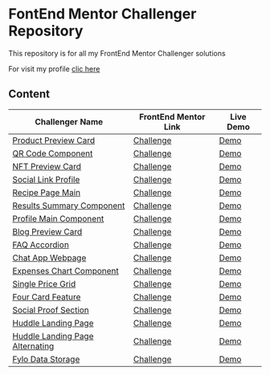 # FontEnd Mentor Challenger Repository

This repository is for all my FrontEnd Mentor Challenger solutions

For visit my profile [clic here](https://www.frontendmentor.io/profile/addiellucena94)

## Content

| Challenger Name | FrontEnd Mentor Link | Live Demo |
| --- | --- | --- |
| [Product Preview Card](/product-preview-card-component-main/) | [Challenge](https://www.frontendmentor.io/challenges/product-preview-card-component-GO7UmttRfa) | [Demo](https://product-preview-card-component-main-vert-six.vercel.app/) |
| [QR Code Component](/qr-code-component/) | [Challenge](https://www.frontendmentor.io/challenges/qr-code-component-iux_sIO_H) | [Demo](https://qr-code-component-hazel-psi.vercel.app/) |
| [NFT Preview Card](/nft-preview-card/) | [Challenge](https://www.frontendmentor.io/challenges/nft-preview-card-component-SbdUL_w0U) | [Demo](https://frontend-mentor-challenges-sandy.vercel.app/) |
| [Social Link Profile](/social-links-profile-main/) | [Challenge](https://www.frontendmentor.io/challenges/social-links-profile-UG32l9m6dQ) | [Demo](https://addiellucena94.github.io/frontend-mentor-challenges/social-links-profile-main/) |
| [Recipe Page Main](/recipe-page-main/) | [Challenge](https://www.frontendmentor.io/challenges/recipe-page-KiTsR8QQKm) | [Demo](https://addiellucena94.github.io/frontend-mentor-challenges/recipe-page-main/) |
| [Results Summary Component](/results-summary-component-main/) | [Challenge](https://www.frontendmentor.io/challenges/results-summary-component-CE_K6s0maV) | [Demo](https://addiellucena94.github.io/frontend-mentor-challenges/results-summary-component-main/) |
| [Profile Main Component](/profile-card-component-main/) | [Challenge](https://www.frontendmentor.io/challenges/profile-card-component-cfArpWshJ) | [Demo](https://addiellucena94.github.io/frontend-mentor-challenges/profile-card-component-main/) |
| [Blog Preview Card](/blog-preview-card-main/) | [Challenge](https://www.frontendmentor.io/challenges/blog-preview-card-ckPaj01IcS) | [Demo](https://addiellucena94.github.io/frontend-mentor-challenges/blog-preview-card-main/) |
| [FAQ Accordion](/faq-accordion-main/) | [Challenge](https://www.frontendmentor.io/challenges/faq-accordion-wyfFdeBwBz) | [Demo](https://addiellucena94.github.io/frontend-mentor-challenges/faq-accordion-main/) |
| [Chat App Webpage](/chat-app-css-illustration-master/) | [Challenge](https://www.frontendmentor.io/challenges/chat-app-css-illustration-O5auMkFqY) | [Demo](https://addiellucena94.github.io/frontend-mentor-challenges/chat-app-css-illustration-master/) |
| [Expenses Chart Component](/expenses-chart-component-main/) | [Challenge](https://www.frontendmentor.io/challenges/expenses-chart-component-e7yJBUdjwt) | [Demo](https://addiellucena94.github.io/frontend-mentor-challenges/expenses-chart-component-main/) |
| [Single Price Grid](/single-price-grid-component-master/) | [Challenge](https://www.frontendmentor.io/challenges/single-price-grid-component-5ce41129d0ff452fec5abbbc) | [Demo](https://addiellucena94.github.io/frontend-mentor-challenges/single-price-grid-component-master/) |
| [Four Card Feature](/four-card-feature-section-master/) | [Challenge](https://www.frontendmentor.io/challenges/four-card-feature-section-weK1eFYK) | [Demo](https://addiellucena94.github.io/frontend-mentor-challenges/four-card-feature-section-master/) |
| [Social Proof Section](/social-proof-section-master/) | [Challenge](https://www.frontendmentor.io/challenges/social-proof-section-6e0qTv_bA) | [Demo](https://addiellucena94.github.io/frontend-mentor-challenges/social-proof-section-master/) |
| [Huddle Landing Page](/huddle-landing-page-with-single-introductory-section-master/) | [Challenge](https://www.frontendmentor.io/challenges/huddle-landing-page-with-a-single-introductory-section-B_2Wvxgi0) | [Demo](https://addiellucena94.github.io/frontend-mentor-challenges/huddle-landing-page-with-single-introductory-section-master/) |
| [Huddle Landing Page Alternating](/huddle-landing-page-with-alternating-feature-blocks-master/) | [Challenge](https://www.frontendmentor.io/challenges/huddle-landing-page-with-alternating-feature-blocks-5ca5f5981e82137ec91a5100) | [Demo](https://addiellucena94.github.io/frontend-mentor-challenges/huddle-landing-page-with-alternating-feature-blocks-master/) |
| [Fylo Data Storage](/fylo-data-storage-component-master/) | [Challenge](https://www.frontendmentor.io/challenges/fylo-data-storage-component-1dZPRbV5n) | [Demo](https://addiellucena94.github.io/frontend-mentor-challenges/fylo-data-storage-component-master/) |
